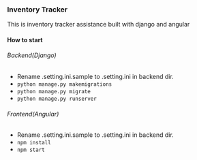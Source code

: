 ### Inventory Tracker
This is inventory tracker assistance built with django and angular

#### How to start
###### Backend(Django)
+ Rename .setting.ini.sample to .setting.ini in backend dir.
+ `python manage.py makemigrations`
+ `python manage.py migrate`
+ `python manage.py runserver`

###### Frontend(Angular)
+ Rename .setting.ini.sample to .setting.ini in backend dir.
+ `npm install`
+ `npm start`

